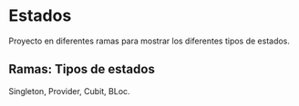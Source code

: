 # Estados

Proyecto en diferentes ramas para mostrar los diferentes tipos de estados.

## Ramas: Tipos de estados

Singleton, Provider, Cubit, BLoc.
